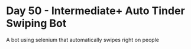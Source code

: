 # Day 50 - Intermediate+ Auto Tinder Swiping Bot

A bot using selenium that automatically swipes right on people
